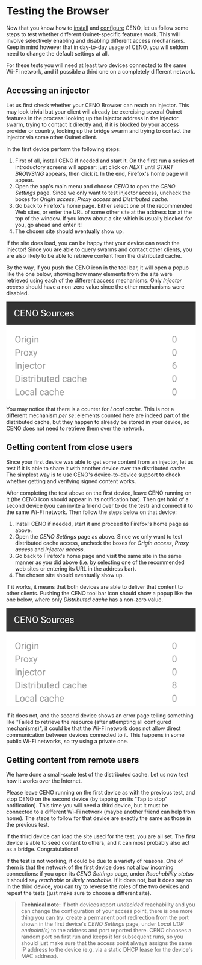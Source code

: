 # Testing the Browser

Now that you know how to [install](install.md) and [configure](settings.md) CENO, let us follow some steps to test whether different Ouinet-specific features work.  This will involve selectively enabling and disabling different access mechanisms.  Keep in mind however that in day-to-day usage of CENO, you will seldom need to change the default settings at all.

For these tests you will need at least two devices connected to the same Wi-Fi network, and if possible a third one on a completely different network.

## Accessing an injector

Let us first check whether your CENO Browser can reach an injector.  This may look trivial but your client will already be exercising several Ouinet features in the process: looking up the injector address in the injector swarm, trying to contact it directly and, if it is blocked by your access provider or country, looking up the bridge swarm and trying to contact the injector via some other Ouinet client.

In the first device perform the following steps:

 1. First of all, install CENO if needed and start it.  On the first run a series of introductory screens will appear: just click on *NEXT* until *START BROWSING* appears, then click it.  In the end, Firefox's home page will appear.
 2. Open the app's main menu and choose *CENO* to open the *CENO Settings* page.  Since we only want to test injector access, uncheck the boxes for *Origin access*, *Proxy access* and *Distributed cache*.
 3. Go back to Firefox's home page.  Either select one of the recommended Web sites, or enter the URL of some other site at the address bar at the top of the window.  If you know about a site which is usually blocked for you, go ahead and enter it!
 4. The chosen site should eventually show up.

If the site does load, you can be happy that your device can reach the injector!  Since you are able to query swarms and contact other clients, you are also likely to be able to retrieve content from the distributed cache.

By the way, if you push the CENO icon in the tool bar, it will open a popup like the one below, showing how many elements from the site were retrieved using each of the different access mechanisms.  Only *Injector access* should have a non-zero value since the other mechanisms were disabled.

![Figure: Mechanisms used when testing injection](images/sources-inject.png)

You may notice that there is a counter for *Local cache*.  This is not a different mechanism *per se*: elements counted here are indeed part of the distributed cache, but they happen to already be stored in your device, so CENO does not need to retrieve them over the network.

## Getting content from close users

Since your first device was able to get some content from an injector, let us test if it is able to share it with another device over the distributed cache.  The simplest way is to use CENO's device-to-device support to check whether getting and verifying signed content works.

After completing the test above on the first device, leave CENO running on it (the CENO icon should appear in its notification bar).  Then get hold of a second device (you can invite a friend over to do the test) and connect it to the same Wi-Fi network.  Then follow the steps below on that device:

 1. Install CENO if needed, start it and proceed to Firefox's home page as above.
 2. Open the *CENO Settings* page as above.  Since we only want to test distributed cache access, uncheck the boxes for *Origin access*, *Proxy access* and *Injector access*.
 3. Go back to Firefox's home page and visit the same site in the same manner as you did above (i.e. by selecting one of the recommended web sites or entering its URL in the address bar).
 4. The chosen site should eventually show up.

If it works, it means that both devices are able to deliver that content to other clients.  Pushing the CENO tool bar icon should show a popup like the one below, where only *Distributed cache* has a non-zero value.

![Figure: Mechanisms used when testing distributed cache retrieval](images/sources-dcache.png)

If it does not, and the second device shows an error page telling something like "Failed to retrieve the resource (after attempting all configured mechanisms)", it could be that the Wi-Fi network does not allow direct communication between devices connected to it.  This happens in some public Wi-Fi networks, so try using a private one.

## Getting content from remote users

We have done a small-scale test of the distributed cache.  Let us now test how it works over the Internet.

Please leave CENO running on the first device as with the previous test, and stop CENO on the second device (by tapping on its "Tap to stop" notification).  This time you will need a third device, but it must be connected to a different Wi-Fi network (maybe another friend can help from home).  The steps to follow for that device are exactly the same as those in the previous test.

If the third device can load the site used for the test, you are all set.  The first device is able to seed content to others, and it can most probably also act as a bridge.  Congratulations!

If the test is not working, it could be due to a variety of reasons.  One of them is that the network of the first device does not allow incoming connections: if you open its *CENO Settings* page, under *Reachability status* it should say *reachable* or *likely reachable*.  If it does not, but it does say so in the third device, you can try to reverse the roles of the two devices and repeat the tests (just make sure to choose a different site).

> **Technical note:** If both devices report *undecided* reachability and you can change the configuration of your access point, there is one more thing you can try: create a permanent port redirection from the port shown in the first device's *CENO Settings* page, under *Local UDP endpoint(s)* to the address and port reported there.  CENO chooses a random port on first run and keeps it for subsequent runs, so you should just make sure that the access point always assigns the same IP address to the device (e.g. via a static DHCP lease for the device's MAC address).

